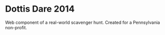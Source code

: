 Dottis Dare 2014
================

Web component of a real-world scavenger hunt. Created for a Pennsylvania non-profit.
